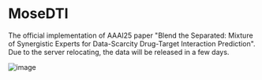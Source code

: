 # MoseDTI
The official implementation of AAAI25 paper "Blend the Separated: Mixture of Synergistic Experts for Data-Scarcity Drug-Target Interaction Prediction". Due to the server relocating, the data will be released in a few days.

![image](https://github.com/user-attachments/assets/5400104b-7b78-4f35-8852-97a8971a86bb)

